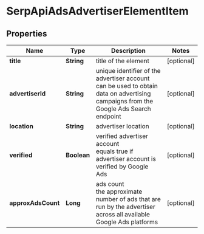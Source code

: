 # SerpApiAdsAdvertiserElementItem


## Properties

| Name | Type | Description | Notes |
|------------ | ------------- | ------------- | -------------|
**title** | **String** | title of the element |[optional]|
**advertiserId** | **String** | unique identifier of the advertiser account<br>can be used to obtain data on advertising campaigns from the Google Ads Search endpoint |[optional]|
**location** | **String** | advertiser location |[optional]|
**verified** | **Boolean** | verified advertiser account<br>equals true if advertiser account is verified by Google Ads |[optional]|
**approxAdsCount** | **Long** | ads count<br>the approximate number of ads that are run by the advertiser across all available Google Ads platforms |[optional]|